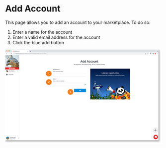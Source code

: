 # Add Account

This page allows you to add an account to your marketplace. To do so:

1. Enter a name for the account
2. Enter a valid email address for the account
3. Click the blue add button

<a href="../../../images/marketplace-add-account-lg.jpg" target="_blank"><img src="../../../images/marketplace-add-account.jpg" style="margin: auto; display: block"></a>
